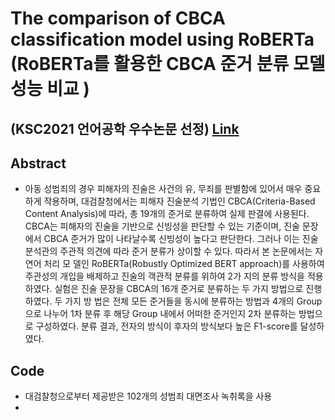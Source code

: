 # The comparison of CBCA classification model using RoBERTa (RoBERTa를 활용한 CBCA 준거 분류 모델 성능 비교 )
## (KSC2021 언어공학 우수논문 선정) [Link](https://www.kiise.or.kr/academy/board/academyNewsView.fa?MENU_ID=080100&sch_add_bd=%ED%95%99%ED%9A%8C%EC%86%8C%EC%8B%9D&NUM=2242)
 
## Abstract
- 아동 성범죄의 경우 피해자의 진술은 사건의 유, 무죄를 판별함에 있어서 매우 중요하게 작용하며, 대검찰청에서는 피해자 진술분석 기법인 CBCA(Criteria-Based Content Analysis)에 따라, 총 19개의 준거로 분류하여 실제 판결에 사용된다. CBCA는 피해자의 진술을 기반으로 신빙성을 판단할 수 있는 기준이며, 진술 문장에서 CBCA 준거가 많이 나타날수록 신빙성이 높다고 판단한다. 그러나 이는 진술분석관의 주관적 의견에 따라 준거 분류가 상이할 수 있다. 따라서 본 논문에서는 자연어 처리 모 델인 RoBERTa(Robustly Optimized BERT approach)를 사용하여 주관성의 개입을 배제하고 진술의 객관적 분류를 위하여 2가 지의 분류 방식을 적용하였다. 실험은 진술 문장을 CBCA의 16개 준거로 분류하는 두 가지 방법으로 진행하였다. 두 가지 방 법은 전체 모든 준거들을 동시에 분류하는 방법과 4개의 Group으로 나누어 1차 분류 후 해당 Group 내에서 어떠한 준거인지 2차 분류하는 방법으로 구성하였다. 분류 결과, 전자의 방식이 후자의 방식보다 높은 F1-score를 달성하였다.
## Code
- 대검찰청으로부터 제공받은 102개의 성범죄 대면조사 녹취록을 사용
- 
